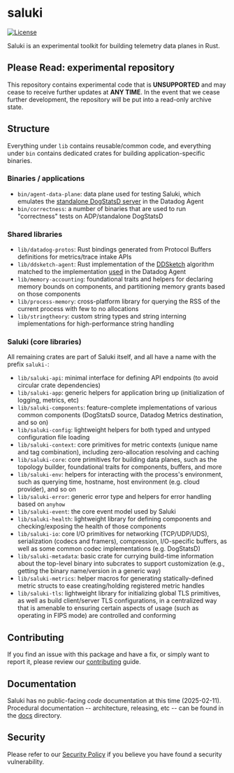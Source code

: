# saluki
[![License](https://img.shields.io/badge/license-Apache--2.0-blue)](https://github.com/DataDog/saluki/blob/main/LICENSE)

Saluki is an experimental toolkit for building telemetry data planes in Rust.

## Please Read: experimental repository

This repository contains experimental code that is **UNSUPPORTED** and may cease to receive further updates at **ANY TIME**.
In the event that we cease further development, the repository will be put into a read-only archive state.

## Structure

Everything under `lib` contains reusable/common code, and everything under `bin` contains dedicated crates for building
application-specific binaries.

### Binaries / applications

- `bin/agent-data-plane`: data plane used for testing Saluki, which emulates the [standalone DogStatsD server][standalone-dsd]
  in the Datadog Agent
- `bin/correctness`: a number of binaries that are used to run "correctness" tests on ADP/standalone DogStatsD

### Shared libraries

- `lib/datadog-protos`: Rust bindings generated from Protocol Buffers definitions for metrics/trace intake APIs
- `lib/ddsketch-agent`: Rust implementation of the [DDSketch][ddsketch] algorithm matched to the implementation
  [used][ddsketch-agent] in the Datadog Agent
- `lib/memory-accounting`: foundational traits and helpers for declaring memory bounds on components, and partitioning
  memory grants based on those components
- `lib/process-memory`: cross-platform library for querying the RSS of the current process with few to no allocations
- `lib/stringtheory`: custom string types and string interning implementations for high-performance string handling

### Saluki (core libraries)

All remaining crates are part of Saluki itself, and all have a name with the prefix `saluki-`:

- `lib/saluki-api`: minimal interface for defining API endpoints (to avoid circular crate dependencies)
- `lib/saluki-app`: generic helpers for application bring up (initialization of logging, metrics, etc)
- `lib/saluki-components`: feature-complete implementations of various common components (DogStatsD source, Datadog
  Metrics destination, and so on)
- `lib/saluki-config`: lightweight helpers for both typed and untyped configuration file loading
- `lib/saluki-context`: core primitives for metric contexts (unique name and tag combination), including zero-allocation
  resolving and caching
- `lib/saluki-core`: core primitives for building data planes, such as the topology builder, foundational traits for
  components, buffers, and more
- `lib/saluki-env`: helpers for interacting with the process's environment, such as querying time, hostname, host
  environment (e.g. cloud provider), and so on
- `lib/saluki-error`: generic error type and helpers for error handling based on `anyhow`
- `lib/saluki-event`: the core event model used by Saluki
- `lib/saluki-health`: lightweight library for defining components and checking/exposing the health of those components
- `lib/saluki-io`: core I/O primitives for networking (TCP/UDP/UDS), serialization (codecs and framers), compression,
  I/O-specific buffers, as well as some common codec implementations (e.g. DogStatsD)
- `lib/saluki-metadata`: basic crate for currying build-time information about the top-level binary into subcrates to
  support customization (e.g., getting the binary name/version in a generic way)
- `lib/saluki-metrics`: helper macros for generating statically-defined metric structs to ease creating/holding
  registered metric handles
- `lib/saluki-tls`: lightweight library for initializing global TLS primitives, as well as build client/server TLS
  configurations, in a centralized way that is amenable to ensuring certain aspects of usage (such as operating in
  FIPS mode) are controlled and conforming

## Contributing

If you find an issue with this package and have a fix, or simply want to report it, please review our
[contributing][contributing] guide.

## Documentation

Saluki has no public-facing _code_ documentation at this time (2025-02-11). Procedural documentation -- architecture,
releasing, etc -- can be found in the [docs](docs) directory.

## Security

Please refer to our [Security Policy][security-policy] if you believe you have found a security vulnerability.

[standalone-dsd]: https://github.com/DataDog/datadog-agent/tree/main/cmd/dogstatsd
[ddsketch]: https://www.vldb.org/pvldb/vol12/p2195-masson.pdf
[ddsketch-agent]: https://github.com/DataDog/opentelemetry-mapping-go/blob/main/pkg/quantile/sparse.go
[contributing]: docs/CONTRIBUTING.md
[security-policy]: SECURITY.md